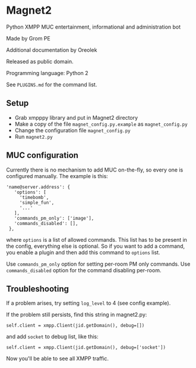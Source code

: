 Magnet2
=======

Python XMPP MUC entertainment, informational and administration bot

Made by Grom PE

Additional documentation by Oreolek

Released as public domain.

Programming language: Python 2

See `PLUGINS.md` for the command list.

Setup
-----
- Grab xmpppy library and put in Magnet2 directory
- Make a copy of the file `magnet_config.py.example` as `magnet_config.py`
- Change the configuration file `magnet_config.py`
- Run `magnet2.py`

MUC configuration
-----------------
Currently there is no mechanism to add MUC on-the-fly, so every one is configured manually. The example is this:

    'name@server.address': {
       'options': [
         'timebomb',
         'simple_fun',
         '...'
       ],
       'commands_pm_only': ['image'],
       'commands_disabled': [],
     },

where `options` is a list of allowed commands. This list has to be present in the config, everything else is optional. So if you want to add a command, you enable a plugin and then add this command to `options` list.

Use `commands_pm_only` option for setting per-room PM only commands.
Use `commands_disabled` option for the command disabling per-room.

Troubleshooting
---------------
If a problem arises, try setting `log_level` to 4 (see config example).

If the problem still persists, find this string in magnet2.py:

    self.client = xmpp.Client(jid.getDomain(), debug=[])

and add `socket` to debug list, like this:

    self.client = xmpp.Client(jid.getDomain(), debug=['socket'])

Now you'll be able to see all XMPP traffic.
